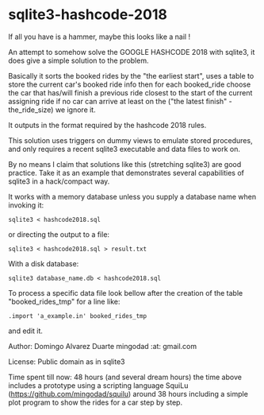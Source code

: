 # sqlite3-hashcode-2018

If all you have is a hammer, maybe this looks like a nail !

An attempt to somehow solve the GOOGLE HASHCODE 2018 with sqlite3, 
it does give a simple solution to the problem.

Basically it sorts the booked rides by the "the earliest start", 
uses a table to store the current car's booked ride info
then for each booked_ride choose the car that has/will finish a
previous ride closest to the start of the current assigning ride
if no car can arrive at least on the ("the latest finish" - the_ride_size)
we ignore it.

It outputs in the format required by the hashcode 2018 rules.

This solution uses triggers on dummy views to emulate stored procedures,
and only requires a recent sqlite3 executable and data files to work on.

By no means I claim that solutions like this (stretching sqlite3) are
good practice. Take it as an example that demonstrates several
capabilities of sqlite3 in a hack/compact way.

It works with a memory database unless you supply a database name
when invoking it:

`sqlite3 < hashcode2018.sql`

or directing the output to a file:

`sqlite3 < hashcode2018.sql > result.txt`

With a disk database:

`sqlite3 database_name.db < hashcode2018.sql`

To process a specific data file look bellow after the 
creation of the table "booked_rides_tmp" for a line like:

`.import 'a_example.in' booked_rides_tmp`

and edit it.

Author: Domingo Alvarez Duarte mingodad :at: gmail.com

License: Public domain as in sqlite3

Time spent till now: 48 hours (and several dream hours)
the time above includes a prototype using a scripting language
SquiLu (https://github.com/mingodad/squilu) around 38 hours
including a simple plot program to show the rides for a car step by step.

